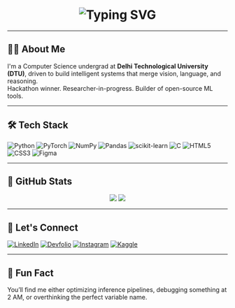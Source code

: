 <h1 align="center">
  <img src="https://readme-typing-svg.demolab.com?font=JetBrains+Mono&size=28&pause=1000&color=4BFDF2&center=true&vCenter=true&random=false&width=800&lines=Hey+there+👋+I'm+Aryan+Sood!;Researching+AI+%7C+Building+Clean+Code+%7C+Chasing+Good+Loss+Curves" alt="Typing SVG" />
</h1>

---

## 👨‍💻 About Me

I'm a Computer Science undergrad at **Delhi Technological University (DTU)**, driven to build intelligent systems that merge vision, language, and reasoning.  
Hackathon winner. Researcher-in-progress. Builder of open-source ML tools.  

---

## 🛠️ Tech Stack

![Python](https://img.shields.io/badge/python-3670A0?style=for-the-badge&logo=python&logoColor=ffdd54)
![PyTorch](https://img.shields.io/badge/pytorch-EE4C2C?style=for-the-badge&logo=pytorch&logoColor=white)
![NumPy](https://img.shields.io/badge/numpy-%23013243.svg?style=for-the-badge&logo=numpy&logoColor=white) 
![Pandas](https://img.shields.io/badge/pandas-%23150458.svg?style=for-the-badge&logo=pandas&logoColor=white)
![scikit-learn](https://img.shields.io/badge/scikit--learn-%23F7931E.svg?style=for-the-badge&logo=scikit-learn&logoColor=white)
![C](https://img.shields.io/badge/c-%2300599C.svg?style=for-the-badge&logo=c&logoColor=white)
![HTML5](https://img.shields.io/badge/html5-%23E34F26.svg?style=for-the-badge&logo=html5&logoColor=white)
![CSS3](https://img.shields.io/badge/css3-%231572B6.svg?style=for-the-badge&logo=css3&logoColor=white)
![Figma](https://img.shields.io/badge/figma-%23F24E1E.svg?style=for-the-badge&logo=figma&logoColor=white)

---

## 🚀 GitHub Stats

<div align="center">
  <img src="https://github-readme-stats.vercel.app/api?username=soodaryan&theme=radical&hide_border=false&include_all_commits=true&count_private=true"/>
  <img src="https://github-readme-streak-stats.herokuapp.com/?user=soodaryan&theme=radical&hide_border=false"/>
</div>

---

## 📡 Let's Connect

[![LinkedIn](https://img.shields.io/badge/LinkedIn-%230077B5.svg?logo=linkedin&logoColor=white)](https://www.linkedin.com/in/soodaryan/)
[![Devfolio](https://img.shields.io/badge/Devfolio-1A73E8.svg?logo=devfolio&logoColor=white)](https://devfolio.co/@roadkill)
[![Instagram](https://img.shields.io/badge/Instagram-%23E4405F.svg?logo=Instagram&logoColor=white)](https://www.instagram.com/_soodaryan/)
[![Kaggle](https://img.shields.io/badge/Kaggle-20BEFF.svg?logo=Kaggle&logoColor=white)](https://www.kaggle.com/soodaryan)

---

## 🧠 Fun Fact

You’ll find me either optimizing inference pipelines, debugging something at 2 AM, or overthinking the perfect variable name.
